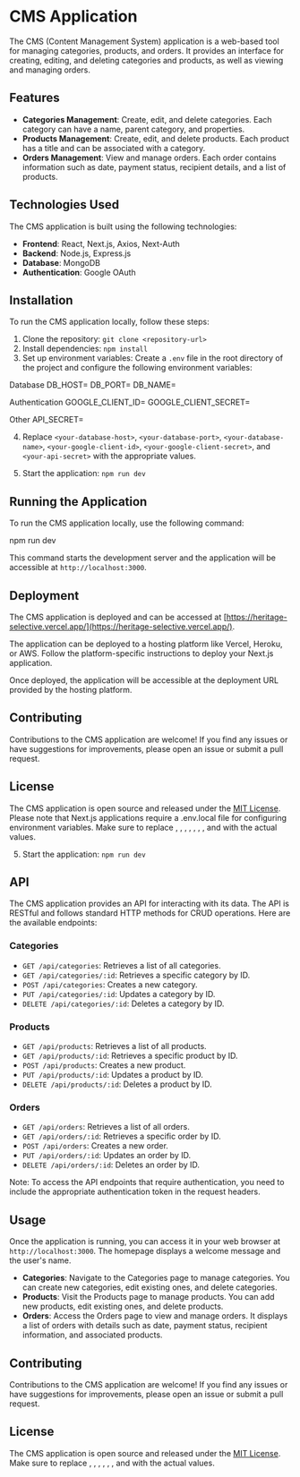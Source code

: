 # CMS Application

The CMS (Content Management System) application is a web-based tool for managing categories, products, and orders. It provides an interface for creating, editing, and deleting categories and products, as well as viewing and managing orders.

## Features

- **Categories Management**: Create, edit, and delete categories. Each category can have a name, parent category, and properties.
- **Products Management**: Create, edit, and delete products. Each product has a title and can be associated with a category.
- **Orders Management**: View and manage orders. Each order contains information such as date, payment status, recipient details, and a list of products.

## Technologies Used

The CMS application is built using the following technologies:

- **Frontend**: React, Next.js, Axios, Next-Auth
- **Backend**: Node.js, Express.js
- **Database**: MongoDB
- **Authentication**: Google OAuth

## Installation

To run the CMS application locally, follow these steps:

1. Clone the repository: `git clone <repository-url>`
2. Install dependencies: `npm install`
3. Set up environment variables: Create a `.env` file in the root directory of the project and configure the following environment variables:

Database
DB_HOST=<your-database-host>
DB_PORT=<your-database-port>
DB_NAME=<your-database-name>

Authentication
GOOGLE_CLIENT_ID=<your-google-client-id>
GOOGLE_CLIENT_SECRET=<your-google-client-secret>

Other
API_SECRET=<your-api-secret>

4. Replace `<your-database-host>`, `<your-database-port>`, `<your-database-name>`, `<your-google-client-id>`, `<your-google-client-secret>`, and `<your-api-secret>` with the appropriate values.

5. Start the application: `npm run dev`

## Running the Application

To run the CMS application locally, use the following command:
  
npm run dev

This command starts the development server and the application will be accessible at `http://localhost:3000`.

## Deployment
  
The CMS application is deployed and can be accessed at [https://heritage-selective.vercel.app/](https://heritage-selective.vercel.app/).

The application can be deployed to a hosting platform like Vercel, Heroku, or AWS. Follow the platform-specific instructions to deploy your Next.js application.

Once deployed, the application will be accessible at the deployment URL provided by the hosting platform.

## Contributing

Contributions to the CMS application are welcome! If you find any issues or have suggestions for improvements, please open an issue or submit a pull request.

## License

The CMS application is open source and released under the [MIT License](<link-to-your-license-file>).
Please note that Next.js applications require a .env.local file for configuring environment variables. Make sure to replace <repository-url>, <your-database-host>, <your-database-port>, <your-database-name>, <your-google-client-id>, <your-google-client-secret>, <your-api-secret>, and <link-to-your-license-file> with the actual values.

5. Start the application: `npm run dev`

## API

The CMS application provides an API for interacting with its data. The API is RESTful and follows standard HTTP methods for CRUD operations. Here are the available endpoints:

### Categories
- `GET /api/categories`: Retrieves a list of all categories.
- `GET /api/categories/:id`: Retrieves a specific category by ID.
- `POST /api/categories`: Creates a new category.
- `PUT /api/categories/:id`: Updates a category by ID.
- `DELETE /api/categories/:id`: Deletes a category by ID.

### Products
- `GET /api/products`: Retrieves a list of all products.
- `GET /api/products/:id`: Retrieves a specific product by ID.
- `POST /api/products`: Creates a new product.
- `PUT /api/products/:id`: Updates a product by ID.
- `DELETE /api/products/:id`: Deletes a product by ID.

### Orders
- `GET /api/orders`: Retrieves a list of all orders.
- `GET /api/orders/:id`: Retrieves a specific order by ID.
- `POST /api/orders`: Creates a new order.
- `PUT /api/orders/:id`: Updates an order by ID.
- `DELETE /api/orders/:id`: Deletes an order by ID.

Note: To access the API endpoints that require authentication, you need to include the appropriate authentication token in the request headers.

## Usage

Once the application is running, you can access it in your web browser at `http://localhost:3000`. The homepage displays a welcome message and the user's name.

- **Categories**: Navigate to the Categories page to manage categories. You can create new categories, edit existing ones, and delete categories.
- **Products**: Visit the Products page to manage products. You can add new products, edit existing ones, and delete products.
- **Orders**: Access the Orders page to view and manage orders. It displays a list of orders with details such as date, payment status, recipient information, and associated products.

## Contributing

Contributions to the CMS application are welcome! If you find any issues or have suggestions for improvements, please open an issue or submit a pull request.

## License

The CMS application is open source and released under the [MIT License](<link-to-your-license-file>).
Make sure to replace <your-database-host>, <your-database-port>, <your-database-name>, <your-google-client-id>, <your-google-client-secret>, <your-api-secret>, and <link-to-your-license-file> with the actual values.
